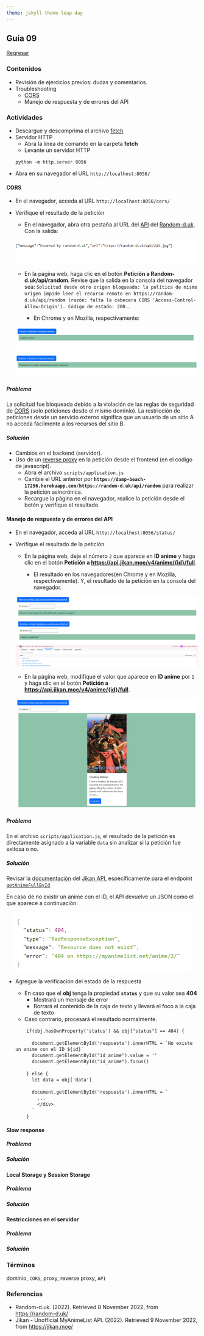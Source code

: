 ```yaml
---
theme: jekyll-theme-leap-day
---
```


## Guía 09

[Regresar](/DAWM/)

### Contenidos

* Revisión de ejercicios previos: dudas y comentarios.
* Troubleshooting
	+ [CORS](https://javascript.info/fetch-crossorigin)
	+ Manejo de respuesta y de errores del API

### Actividades

* Descargue y descomprima el archivo [fetch](../ejercicios/fetch.zip)
* Servidor HTTP
	+ Abra la línea de comando en la carpeta **fetch**
	+ Levante un servidor HTTP
	```
	python -m http.server 8056
	``` 
* Abra en su navegador el URL `http://localhost:8056/`


#### CORS

* En el navegador, acceda al URL `http://localhost:8056/cors/`
* Verifique el resultado de la petición
	+ En el navegador, abra otra pestaña al URL del <a href="https://random-d.uk/api/random" title="API" target="_blank">API</a> del <a href="https://random-d.uk/" title="Abrir el sitio original" target="_blank">Random-d.uk</a>. Con la salida:

	<p align="center">
	  <img src="imagenes/ts_cors1.png">
	</p>
	
  	+ En la página web, haga clic en el botón **Petición a Random-d.uk/api/random**.  Revise que la salida en la consola del navegador sea: `Solicitud desde otro origen bloqueada: la política de mismo origen impide leer el recurso remoto en https://random-d.uk/api/random (razón: falta la cabecera CORS 'Access-Control-Allow-Origin'). Código de estado: 200.`. 

		- En Chrome y en Mozilla, respectivamente:

	<p align="center">
	  <img src="imagenes/ts_cors2.png">
	  <img src="imagenes/ts_cors3.png">
	</p>

		

##### Problema

La solicitud fue bloqueada debido a la violación de las reglas de seguridad de <a href="https://developer.mozilla.org/es/docs/Web/HTTP/CORS/Errors" title="CORS" target="_blank">CORS</a> (solo peticiones desde el mismo dominio). La restricción de peticiones desde un servicio externo significa que un usuario de un sitio A no acceda fácilmente a los recursos del sitio B. 

##### Solución

* Cambios en el backend (servidor).
* Uso de un [reverse proxy](https://httptoolkit.tech/blog/cors-proxies/) en la petición desde el frontend (en el código de javascript).
	- Abra el archivo `scripts/application.js`
	- Cambie el URL anterior por **`https://damp-beach-17296.herokuapp.com/https://random-d.uk/api/random`** para realizar la petición asincrónica. 
	- Recargue la página en el navegador, realice la petición desde el botón y verifique el resultado.


#### Manejo de respuesta y de errores del API

* En el navegador, acceda al URL `http://localhost:8056/status/`
* Verifique el resultado de la petición
	+ En la página web, deje el número `2` que aparece en **ID anime** y haga clic en el botón **Petición a https://api.jikan.moe/v4/anime/{id}/full**.

		- El resultado en los navegadores(en Chrome y en Mozilla, respectivamente). Y, el resultado de la petición en la consola del navegador.
		
	<p align="center">
	  <img src="imagenes/ts_status1.png">
	  <img src="imagenes/ts_status2.png">
	  <img src="imagenes/ts_status3.png">
	</p>

	+ En la página web, modifique el valor que aparece en **ID anime** por `1` y haga clic en el botón **Petición a https://api.jikan.moe/v4/anime/{id}/full**.

	<p align="center">
	  <img src="imagenes/ts_status4.png">
	</p>


##### Problema

En el archivo `scripts/application.js`, el resultado de la petición es directamente asignado a la variable `data` sin analizar si la petición fue exitosa o no.

##### Solución

Revisar la [documentación](https://docs.api.jikan.moe/) del [Jikan API](https://jikan.moe/), específicamente para el endpoint [`getAnimeFullById`](https://docs.api.jikan.moe/#tag/anime/operation/getAnimeFullById)

En caso de no existir un anime con el ID, el API devuelve un JSON como el que aparece a continuación:

<p align="center">
  <img src="imagenes/ts_status5.png">
</p>

* Agregue la verificación del estado de la respuesta
	+ En caso que el **obj** tenga la propiedad **`status`** y que su valor sea **404**
		- Mostrará un mensaje de error
		- Borrará el contenido de la caja de texto y llevará el foco a la caja de texto
	+ Caso contrario, procesará el resultado normalmente.

	```
		if(obj.hasOwnProperty('status') && obj["status"] == 404) {

          document.getElementById('respuesta').innerHTML = `No existe un anime con el ID ${id}`
          document.getElementById("id_anime").value = ''
          document.getElementById("id_anime").focus()
        
        } else {
          let data = obj['data']
          
          document.getElementById('respuesta').innerHTML = `
            ...
            </div>
          `
        }
	```

#### Slow response

##### Problema

##### Solución

#### Local Storage y Session Storage

##### Problema

##### Solución

#### Restricciones en el servidor

##### Problema

##### Solución



### Términos

dominio, `CORS`, proxy, reverse proxy, `API`

### Referencias

* Random-d.uk. (2022). Retrieved 8 November 2022, from https://random-d.uk/
* Jikan - Unofficial MyAnimeList API. (2022). Retrieved 9 November 2022, from https://jikan.moe/